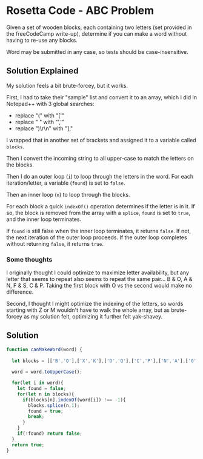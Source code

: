 # Rosetta Code - ABC Problem

Given a set of wooden blocks, each containing two letters (set provided in the freeCodeCamp write-up), determine if you can make a word without having to re-use any blocks.

Word may be submitted in any case, so tests should be case-insensitive.

## Solution Explained

My solution feels a bit brute-forcey, but it works.

First, I had to take their "sample" list and convert it to an array, which I did in Notepad++ with 3 global searches:
- replace "(" with "['"
- replace " " with "','"
- replace ")\r\n" with "],"

I wrapped that in another set of brackets and assigned it to a variable called `blocks`.

Then I convert the incoming string to all upper-case to match the letters on the blocks.

Then I do an outer loop (`i`) to loop through the letters in the word. For each iteration/letter, a variable (`found`) is set to `false`.

Then an inner loop (`n`) to loop through the blocks.

For each block a quick `indexOf()` operation determines if the letter is in it. If so, the block is removed from the array with a `splice`, `found` is set to `true`, and the inner loop terminates.

If `found` is still false when the inner loop terminates, it returns `false`. If not, the next iteration of the outer loop proceeds. If the outer loop completes without returning `false`, it returns `true`.

### Some thoughts

I originally thought I could optimize to maximize letter availability, but any letter that seems to repeat also seems to repeat the same pair... B & O, A & N, F & S, C & P. Taking the first block with O vs the second would make no difference.

Second, I thought I might optimize the indexing of the letters, so words starting with Z or M wouldn't have to walk the whole array, but as brute-forcey as my solution felt, optimizing it further felt yak-shavey. 

## Solution
```javascript
function canMakeWord(word) {
  
  let blocks = [['B','O'],['X','K'],['D','Q'],['C','P'],['N','A'],['G','T'],['R','E'],['T','G'],['Q','D'],['F','S'],['J','W'],['H','U'],['V','I'],['A','N'],['O','B'],['E','R'],['F','S'],['L','Y'],['P','C'],['Z','M']];
  
  word = word.toUpperCase();

  for(let i in word){
    let found = false;
    for(let n in blocks){
      if(blocks[n].indexOf(word[i]) !== -1){
        blocks.splice(n,1);
        found = true;
        break;
      }
    }
    if(!found) return false;
  }
  return true;
}
```